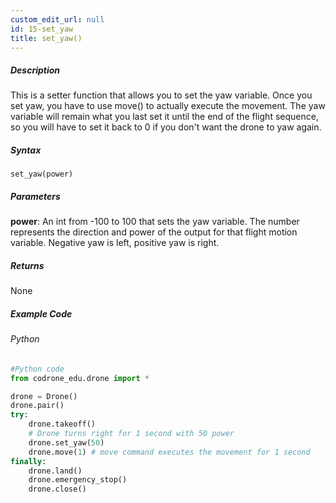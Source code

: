 ```yaml
---
custom_edit_url: null
id: 15-set_yaw
title: set_yaw()
---
```


##### Description

This is a setter function that allows you to set the yaw variable. Once you set yaw, you have to use move() to actually execute the movement. 
The yaw variable will remain what you last set it until the end of the flight sequence, so you will have to set it back to 0 if you don't want the drone to yaw again.

##### Syntax
```set_yaw(power)```

##### Parameters

**power**: An int from -100 to 100 that sets the yaw variable. The number represents the direction and power of the output for that flight motion variable. 
Negative yaw is left, positive yaw is right.

##### Returns

None

##### Example Code
###### Python
```python
#Python code
from codrone_edu.drone import *

drone = Drone()
drone.pair()
try:
    drone.takeoff()
    # Drone turns right for 1 second with 50 power
    drone.set_yaw(50)
    drone.move(1) # move command executes the movement for 1 second
finally:
    drone.land()
    drone.emergency_stop()
    drone.close()
```